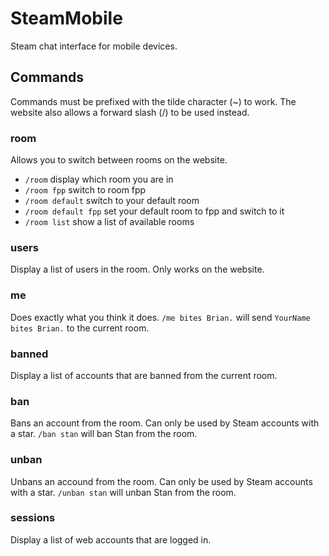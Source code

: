 SteamMobile
===========
Steam chat interface for mobile devices.

Commands
----------
Commands must be prefixed with the tilde character (~) to work. The website also allows a forward slash (/) to be used instead.

### room ###
Allows you to switch between rooms on the website.
- `/room` display which room you are in
- `/room fpp` switch to room fpp
- `/room default` switch to your default room
- `/room default fpp` set your default room to fpp and switch to it
- `/room list` show a list of available rooms

### users ###
Display a list of users in the room. Only works on the website.

### me ###
Does exactly what you think it does. `/me bites Brian.` will send `YourName bites Brian.` to the current room.

### banned ###
Display a list of accounts that are banned from the current room.

### ban ###
Bans an account from the room. Can only be used by Steam accounts with a star. `/ban stan` will ban Stan from the room.

### unban ###
Unbans an accound from the room. Can only be used by Steam accounts with a star. `/unban stan` will unban Stan from the room.

### sessions ###
Display a list of web accounts that are logged in.
